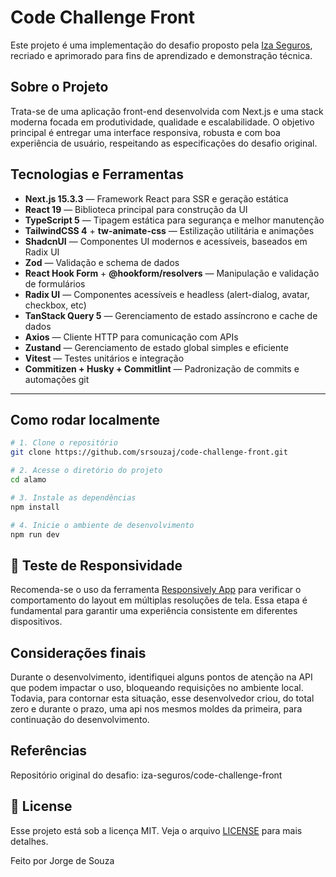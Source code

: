 # Code Challenge Front

Este projeto é uma implementação do desafio proposto pela [Iza Seguros](https://github.com/iza-seguros/code-challenge-front), recriado e aprimorado para fins de aprendizado e demonstração técnica.

## Sobre o Projeto

Trata-se de uma aplicação front-end desenvolvida com Next.js e uma stack moderna focada em produtividade, qualidade e escalabilidade. O objetivo principal é entregar uma interface responsiva, robusta e com boa experiência de usuário, respeitando as especificações do desafio original.

## Tecnologias e Ferramentas

- **Next.js 15.3.3** — Framework React para SSR e geração estática
- **React 19** — Biblioteca principal para construção da UI
- **TypeScript 5** — Tipagem estática para segurança e melhor manutenção
- **TailwindCSS 4** + **tw-animate-css** — Estilização utilitária e animações
- **ShadcnUI** — Componentes UI modernos e acessíveis, baseados em Radix UI
- **Zod** — Validação e schema de dados
- **React Hook Form** + **@hookform/resolvers** — Manipulação e validação de formulários
- **Radix UI** — Componentes acessíveis e headless (alert-dialog, avatar, checkbox, etc)
- **TanStack Query 5** — Gerenciamento de estado assíncrono e cache de dados
- **Axios** — Cliente HTTP para comunicação com APIs
- **Zustand** — Gerenciamento de estado global simples e eficiente
- **Vitest** — Testes unitários e integração
- **Commitizen + Husky + Commitlint** — Padronização de commits e automações git

---

## Como rodar localmente

```bash
# 1. Clone o repositório
git clone https://github.com/srsouzaj/code-challenge-front.git

# 2. Acesse o diretório do projeto
cd alamo

# 3. Instale as dependências
npm install

# 4. Inicie o ambiente de desenvolvimento
npm run dev
```

## 🧪 Teste de Responsividade

Recomenda-se o uso da ferramenta [Responsively App](http://responsively.app/download) para verificar o comportamento do layout em múltiplas resoluções de tela. Essa etapa é fundamental para garantir uma experiência consistente em diferentes dispositivos.

## Considerações finais

Durante o desenvolvimento, identifiquei alguns pontos de atenção na API que podem impactar o uso, bloqueando requisições no ambiente local. Todavia, para contornar esta situação, esse desenvolvedor criou, do total zero e durante o prazo, uma api nos mesmos moldes da primeira, para continuação do desenvolvimento.

## Referências

Repositório original do desafio: iza-seguros/code-challenge-front

## 📝 License

Esse projeto está sob a licença MIT. Veja o arquivo [LICENSE](hhttps://github.com/srsouzaj/code-challenge-front/edit/main/LICENSE) para mais detalhes.

Feito por Jorge de Souza
